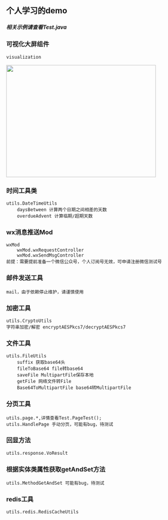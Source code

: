 ## 个人学习的demo
##### 相关示例请查看Test.java

### 可视化大屏组件
    visualization
    
<img src=https://p9-juejin.byteimg.com/tos-cn-i-k3u1fbpfcp/aaf0bc4ca40f44f4a2054f4e8d5260b7~tplv-k3u1fbpfcp-watermark.image width=400 height=300 />

### 时间工具类
    utils.DateTimeUtils
        daysBetween 计算两个日期之间相差的天数
        overdueAdvent 计算临期/超期天数
        
### wx消息推送Mod
    wxMod
        wxMod.wxRequestController
        wxMod.wxSendMsgController
    前提：需要提前准备一个微信公众号，个人订阅号无效，可申请注册微信测试号
    
### 邮件发送工具
    mail，由于依赖停止维护，请谨慎使用
    
### 加密工具
    utils.CryptoUtils
    字符串加密/解密 encryptAESPkcs7/decryptAESPkcs7
    
### 文件工具
    utils.FileUtils 
        suffix 获取base64头
        fileToBase64 file转base64
        saveFile MultipartFile保存本地
        getFile 网络文件转File
        Base64ToMultipartFile base64转MultipartFile
    
### 分页工具
    utils.page.*,详情查看Test.PageTest();
    utils.HandlePage 手动分页，可能有bug，待测试
    
### 回显方法
    utils.response.VoResult
    
### 根据实体类属性获取getAndSet方法
    utils.MethodGetAndSet 可能有bug，待测试
    
### redis工具
    utils.redis.RedisCacheUtils
